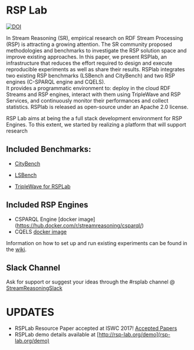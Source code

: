 # RSP Lab 

[![DOI](https://zenodo.org/badge/80531774.svg)](https://zenodo.org/badge/latestdoi/80531774)

In Stream Reasoning (SR),  empirical research on RDF Stream Processing (RSP) is attracting a growing attention. 
The SR community proposed methodologies and benchmarks to investigate the RSP solution space and improve existing approaches. 
In this paper, we present RSPlab, an infrastructure that reduces the effort required to design and execute reproducible experiments as well as share their results.
RSPlab integrates two existing RSP benchmarks (LSBench and CityBench) and two RSP engines (C-SPARQL engine and CQELS).  
It provides a programmatic environment to: deploy in the cloud RDF Streams and RSP engines, interact with them using TripleWave and RSP Services, and continuously monitor their performances and collect statistics. RSPlab is released as open-source under an Apache 2.0 license.

RSP Lab aims at being the a full stack development environment for RSP Engines.
To this extent, we started by realizing a platform that will support research 

## Included Benchmarks:

- [CityBench](https://github.com/streamreasoning/rsplab/blob/master/citybench/README.md)
- [LSBench](https://github.com/riccardotommasini/rsplab/blob/master/lsbench/README.md)

- [TripleWave for RSPLab](https://github.com/streamreasoning/triplewave/tree/rsplab)

## Included RSP Engines

- CSPARQL Engine [docker image] (https://hub.docker.com/r/streamreasoning/csparql/)
- CQELS [docker image](https://hub.docker.com/r/streamreasoning/cqels/)

Information on how to set up and run existing 
experiments can be found in the [wiki](https://github.com/streamreasoning/rsplab/wiki).

## Slack Channel

Ask for support or suggest your ideas through the #rsplab channel @ [StreamReasoningSlack](https://streamreasoningslack.herokuapp.com/)

# UPDATES

- RSPLab Resource Paper accepted at ISWC 2017! [Accepted Papers](https://iswc2017.semanticweb.org/program/accepted-papers/)
- RSPLab demo details available at [http://rsp-lab.org/demo](rsp-lab.org/demo)



